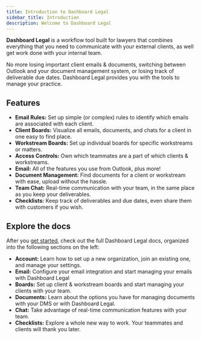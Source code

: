 ```yaml
---
title: Introduction to Dashboard Legal
sidebar_title: Introduction
description: Welcome to Dashboard Legal
---
```


**Dashboard Legal** is a workflow tool built for lawyers that combines everything that you need to communicate with your external clients, as well get work done with your internal team.

No more losing important client emails & documents, switching between Outlook and your document management system, or losing track of deliverable due dates. Dashboard Legal provides you with the tools to manage your practice.


## Features

- **Email Rules:** Set up simple (or complex) rules to identify which emails are associated with each client.
- **Client Boards:** Visualize all emails, documents, and chats for a client in one easy to find place.
- **Workstream Boards:** Set up individual boards for specific workstreams or matters.
- **Access Controls:** Own which teammates are a part of which clients & workstreams.
- **Email:** All of the features you use from Outlook, plus more!
- **Document Management:** Find documents for a client or workstream with ease, upload without the hassle.
- **Team Chat:** Real-time communication with your team, in the same place as you keep your deliverables.
- **Checklists:** Keep track of deliverables and due dates, even share them with customers if you wish.


## Explore the docs

After you [get started](./intro/get-started/), check out the full Dashboard Legal docs, organized into the following sections on the left:

* **Account:** Learn how to set up a new organization, join an existing one, and manage your settings.
* **Email:** Configure your email integration and start managing your emails with Dashboard Legal
* **Boards:** Set up client & workstream boards and start managing your clients with your team.
* **Documents:** Learn about the options you have for managing documents with your DMS or with Dashboard Legal.
* **Chat:** Take advantage of real-time communication features with your team.
* **Checklists:** Explore a whole new way to work. Your teammates and clients will thank you later.
